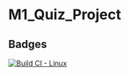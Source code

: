 # M1_Quiz_Project
## Badges
[![Build CI - Linux](https://github.com/Mukeesh/M1_Quiz_Project/actions/workflows/c-cpp.yml/badge.svg)](https://github.com/Mukeesh/M1_Quiz_Project/actions/workflows/c-cpp.yml)
